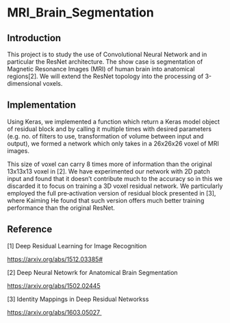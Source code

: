 # MRI_Brain_Segmentation

## Introduction

This project is to study the use of Convolutional Neural Network and in particular the ResNet architecture. The show case is segmentation of Magnetic Resonance Images (MRI) of human brain into anatomical regions[2]. We will extend the ResNet topology into the processing of 3-dimensional voxels.


## Implementation

Using Keras, we implemented a function which return a Keras model object of residual block and by calling it multiple times with desired parameters (e.g. no. of filters to use, transformation of volume between input and output), we formed a network which only takes in a 26x26x26 voxel of MRI images.

This size of voxel can carry 8 times more of information than the original 13x13x13 voxel in [2]. We have experimented our network with 2D patch input and found that it doesn’t contribute much to the accuracy so in this we discarded it to focus on training a 3D voxel residual network. We particularly employed the full pre‐activation version of residual block presented in [3], where Kaiming He found that such version offers much better training performance than the original ResNet.




## Reference


[1] Deep Residual Learning for Image Recognition

https://arxiv.org/abs/1512.03385#

[2] Deep Neural Netowrk for Anatomical Brain Segmentation

https://arxiv.org/abs/1502.02445

[3] Identity Mappings in Deep Residual Networkss

https://arxiv.org/abs/1603.05027 





